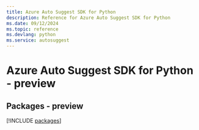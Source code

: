 ```yaml
---
title: Azure Auto Suggest SDK for Python
description: Reference for Azure Auto Suggest SDK for Python
ms.date: 09/12/2024
ms.topic: reference
ms.devlang: python
ms.service: autosuggest
---
```

# Azure Auto Suggest SDK for Python - preview
## Packages - preview
[!INCLUDE [packages](auto-suggest-index.md)]